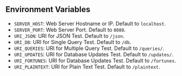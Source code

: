 ## Environment Variables

* `SERVER_HOST`: Web Server Hostname or IP. Default to `localhost`.
* `SERVER_PORT`: Web Server Port. Default to `8080`.
* `URI_JSON`: URI for JSON Test. Default to `/json`.
* `URI_DB`: URI for Single Query Test. Default to `/db`.
* `URI_QUERIES`: URI for Multiple Query Test. Default to `/queries/`.
* `URI_UPDATES`: URI for Database Updates Test. Default to `/updates/`.
* `URI_FORTUNES`: URI for Database Updates Test. Default to `/fortunes`.
* `URI_PLAINTEXT`: URI for Plain Text Test. Default to `/plaintext`.
